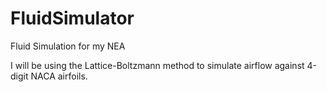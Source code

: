 # FluidSimulator
 
Fluid Simulation for my NEA

I will be using the Lattice-Boltzmann method to simulate airflow against 4-digit NACA airfoils.
